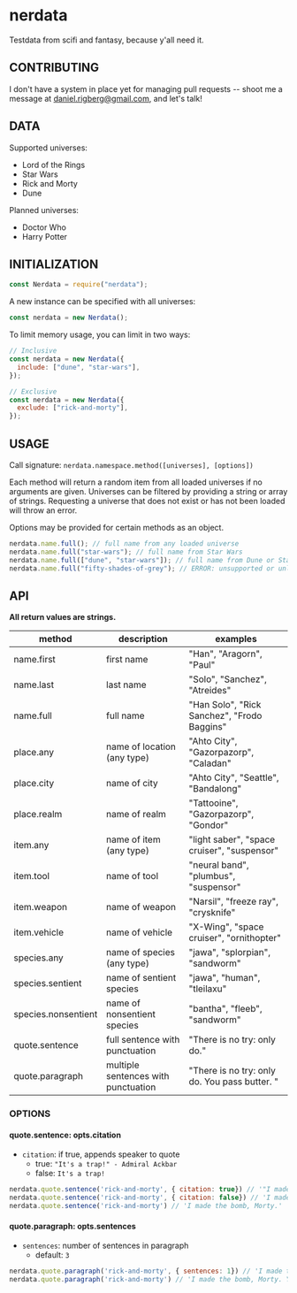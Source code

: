 # nerdata

Testdata from scifi and fantasy, because y'all need it.



## CONTRIBUTING
I don't have a system in place yet for managing pull requests -- shoot me a message at daniel.rigberg@gmail.com, and let's talk!

## DATA

Supported universes:
- Lord of the Rings
- Star Wars
- Rick and Morty
- Dune

Planned universes:
- Doctor Who
- Harry Potter

## INITIALIZATION

```js
const Nerdata = require("nerdata");
```

A new instance can be specified with all universes:

```js
const nerdata = new Nerdata();
```

To limit memory usage, you can limit in two ways:

```js
// Inclusive
const nerdata = new Nerdata({
  include: ["dune", "star-wars"],
});
```

```js
// Exclusive
const nerdata = new Nerdata({
  exclude: ["rick-and-morty"],
});
```

## USAGE

Call signature: `nerdata.namespace.method([universes], [options])`

Each method will return a random item from all loaded universes if no arguments are given. Universes can be filtered by providing a string or array of strings. Requesting a universe that does not exist or has not been loaded will throw an error.

Options may be provided for certain methods as an object.

```js
nerdata.name.full(); // full name from any loaded universe
nerdata.name.full("star-wars"); // full name from Star Wars
nerdata.name.full(["dune", "star-wars"]); // full name from Dune or Star Wars
nerdata.name.full("fifty-shades-of-grey"); // ERROR: unsupported or unloaded
```



## API

**All return values are strings.**

| method              | description                         | examples                                      |
| ------------------- | ----------------------------------- | --------------------------------------------- |
| name.first          | first name                          | "Han", "Aragorn", "Paul"                      |
| name.last           | last name                           | "Solo", "Sanchez", "Atreides"                 |
| name.full           | full name                           | "Han Solo", "Rick Sanchez", "Frodo Baggins"   |
| place.any           | name of location (any type)         | "Ahto City", "Gazorpazorp", "Caladan"         |
| place.city          | name of city                        | "Ahto City", "Seattle", "Bandalong"           |
| place.realm         | name of realm                       | "Tattooine", "Gazorpazorp", "Gondor"          |
| item.any            | name of item (any type)             | "light saber", "space cruiser", "suspensor"   |
| item.tool           | name of tool                        | "neural band", "plumbus", "suspensor"         |
| item.weapon         | name of weapon                      | "Narsil", "freeze ray", "crysknife"           |
| item.vehicle        | name of vehicle                     | "X-Wing", "space cruiser", "ornithopter"      |
| species.any         | name of species (any type)          | "jawa", "splorpian", "sandworm"               |
| species.sentient    | name of sentient species            | "jawa", "human", "tleilaxu"                   |
| species.nonsentient | name of nonsentient species         | "bantha", "fleeb", "sandworm"                 |
| quote.sentence      | full sentence with punctuation      | "There is no try: only do."                   |
| quote.paragraph     | multiple sentences with punctuation | "There is no try: only do. You pass butter. " |

### OPTIONS

#### quote.sentence: opts.citation
  - `citation`: if true, appends speaker to quote
    - true: `"It's a trap!" - Admiral Ackbar`
    - false: `It's a trap!`

```js
nerdata.quote.sentence('rick-and-morty', { citation: true}) // '"I made the bomb, Morty." - Rick Sanchez'
nerdata.quote.sentence('rick-and-morty', { citation: false}) // 'I made the bomb, Morty.'
nerdata.quote.sentence('rick-and-morty') // 'I made the bomb, Morty.'
```

#### quote.paragraph: opts.sentences
  - `sentences`: number of sentences in paragraph
    - default: `3`

```js
nerdata.quote.paragraph('rick-and-morty', { sentences: 1}) // 'I made the bomb, Morty.'
nerdata.quote.paragraph('rick-and-morty') // 'I made the bomb, Morty. You pass butter. I mean, why would a Pop-Tart want to live inside a toaster, Rick?'
```
